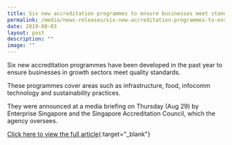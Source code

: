 ```yaml
---
title: Six new accreditation programmes to ensure businesses meet standards
permalink: /media/news-releases/six-new-accreditation-programmes-to-ensure-businesses-meet-standards/
date: 2019-08-03
layout: post
description: ""
image: ""
---
```

Six new accreditation programmes have been developed in the past year to ensure businesses in growth sectors meet quality standards.

These programmes cover areas such as infrastructure, food, infocomm technology and sustainability practices.

They were announced at a media briefing on Thursday (Aug 29) by Enterprise Singapore and the Singapore Accreditation Council, which the agency oversees.

[Click here to view the full article](/https://www.straitstimes.com/business/six-new-accreditation-programmes-to-ensure-businesses-meet-standards){:target="_blank"}